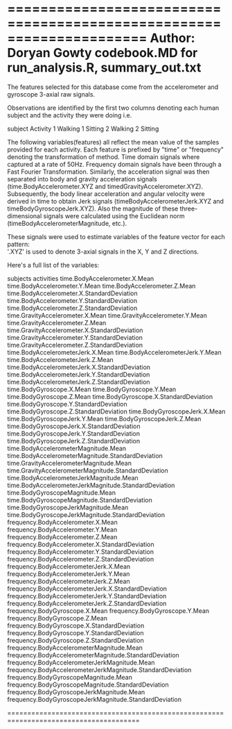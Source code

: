 =====================================================================
Author: Doryan Gowty
codebook.MD for run_analysis.R, summary_out.txt
======================================================================

The features selected for this database come from the accelerometer and gyroscope 3-axial raw signals.

Observations are identified by the first two columns denoting each human subject and the activity 
they were doing i.e. 

subject 	Activity
1		Walking
1		Sitting
2		Walking
2		Sitting


The following variables(features) all reflect the mean value of the samples provided for each activity. 
Each feature is prefixed by "time" or "frequency" denoting the transformation of method. Time domain signals
where captured at a rate of 50Hz. Frequency domain signals have been through a Fast Fourier Transformation.
Similarly, the acceleration signal was then separated into body and gravity acceleration signals 
(time.BodyAccelerometer.XYZ and timedGravityAccelerometer.XYZ). Subsequently, the body linear acceleration 
and angular velocity were derived in time to obtain Jerk signals (timeBodyAccelerometerJerk.XYZ and 
timeBodyGyroscopeJerk.XYZ). Also the magnitude of these three-dimensional signals were calculated using the 
Euclidean norm (timeBodyAccelerometerMagnitude, etc.). 


These signals were used to estimate variables of the feature vector for each pattern:  
'.XYZ' is used to denote 3-axial signals in the X, Y and Z directions.


Here's a full list of the variables:
	
subjects
activities
time.BodyAccelerometer.X.Mean
time.BodyAccelerometer.Y.Mean
time.BodyAccelerometer.Z.Mean
time.BodyAccelerometer.X.StandardDeviation
time.BodyAccelerometer.Y.StandardDeviation
time.BodyAccelerometer.Z.StandardDeviation
time.GravityAccelerometer.X.Mean
time.GravityAccelerometer.Y.Mean
time.GravityAccelerometer.Z.Mean
time.GravityAccelerometer.X.StandardDeviation
time.GravityAccelerometer.Y.StandardDeviation
time.GravityAccelerometer.Z.StandardDeviation
time.BodyAccelerometerJerk.X.Mean
time.BodyAccelerometerJerk.Y.Mean
time.BodyAccelerometerJerk.Z.Mean
time.BodyAccelerometerJerk.X.StandardDeviation
time.BodyAccelerometerJerk.Y.StandardDeviation
time.BodyAccelerometerJerk.Z.StandardDeviation
time.BodyGyroscope.X.Mean
time.BodyGyroscope.Y.Mean
time.BodyGyroscope.Z.Mean
time.BodyGyroscope.X.StandardDeviation
time.BodyGyroscope.Y.StandardDeviation
time.BodyGyroscope.Z.StandardDeviation
time.BodyGyroscopeJerk.X.Mean
time.BodyGyroscopeJerk.Y.Mean
time.BodyGyroscopeJerk.Z.Mean
time.BodyGyroscopeJerk.X.StandardDeviation
time.BodyGyroscopeJerk.Y.StandardDeviation
time.BodyGyroscopeJerk.Z.StandardDeviation
time.BodyAccelerometerMagnitude.Mean
time.BodyAccelerometerMagnitude.StandardDeviation
time.GravityAccelerometerMagnitude.Mean
time.GravityAccelerometerMagnitude.StandardDeviation
time.BodyAccelerometerJerkMagnitude.Mean
time.BodyAccelerometerJerkMagnitude.StandardDeviation
time.BodyGyroscopeMagnitude.Mean
time.BodyGyroscopeMagnitude.StandardDeviation
time.BodyGyroscopeJerkMagnitude.Mean
time.BodyGyroscopeJerkMagnitude.StandardDeviation
frequency.BodyAccelerometer.X.Mean
frequency.BodyAccelerometer.Y.Mean
frequency.BodyAccelerometer.Z.Mean
frequency.BodyAccelerometer.X.StandardDeviation
frequency.BodyAccelerometer.Y.StandardDeviation
frequency.BodyAccelerometer.Z.StandardDeviation
frequency.BodyAccelerometerJerk.X.Mean
frequency.BodyAccelerometerJerk.Y.Mean
frequency.BodyAccelerometerJerk.Z.Mean
frequency.BodyAccelerometerJerk.X.StandardDeviation
frequency.BodyAccelerometerJerk.Y.StandardDeviation
frequency.BodyAccelerometerJerk.Z.StandardDeviation
frequency.BodyGyroscope.X.Mean
frequency.BodyGyroscope.Y.Mean
frequency.BodyGyroscope.Z.Mean
frequency.BodyGyroscope.X.StandardDeviation
frequency.BodyGyroscope.Y.StandardDeviation
frequency.BodyGyroscope.Z.StandardDeviation
frequency.BodyAccelerometerMagnitude.Mean
frequency.BodyAccelerometerMagnitude.StandardDeviation
frequency.BodyAccelerometerJerkMagnitude.Mean
frequency.BodyAccelerometerJerkMagnitude.StandardDeviation
frequency.BodyGyroscopeMagnitude.Mean
frequency.BodyGyroscopeMagnitude.StandardDeviation
frequency.BodyGyroscopeJerkMagnitude.Mean
frequency.BodyGyroscopeJerkMagnitude.StandardDeviation

=======================================================================================